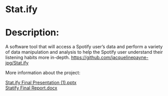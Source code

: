 # Stat.ify

# Description:
 A software tool that will access a Spotify user’s data and perform a variety of data manipulation and analysis to help the Spotify user understand their listening habits more in-depth. 
https://github.com/jacquelinepayne-jpg/Stat.ify

More information about the project: 

[Stat.ify Final Presentation (1).pptx](https://github.com/vincephung/stat.ify/files/11952021/Stat.ify.Final.Presentation.1.pptx)<br>
[Statify Final Report.docx](https://github.com/vincephung/stat.ify/files/11952032/Statify.Final.Report.docx)

